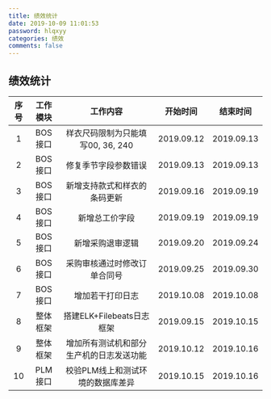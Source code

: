 ```yaml
---
title: 绩效统计
date: 2019-10-09 11:01:53
password: hlqxyy
categories: 绩效
comments: false
---
```


## 绩效统计  

|序号 | 工作模块 | 工作内容 | 开始时间 | 结束时间 |
| :-: | :-: | :-: | :-: | :-: | 
|1|BOS接口|样衣尺码限制为只能填写00, 36, 240|2019.09.12|2019.09.13|
|2|BOS接口|修复季节字段参数错误|2019.09.13|2019.09.13|
|3|BOS接口|新增支持款式和样衣的条码更新|2019.09.16|2019.09.19|
|4|BOS接口|新增总工价字段|2019.09.19|2019.09.19|
|5|BOS接口|新增采购退审逻辑|2019.09.20|2019.09.24|
|6|BOS接口|采购审核通过时修改订单合同号|2019.09.25|2019.09.30|
|7|BOS接口|增加若干打印日志|2019.10.08|2019.10.08|
|8|整体框架|搭建ELK+Filebeats日志框架|2019.09.15|2019.10.15|
|9|整体框架|增加所有测试机和部分生产机的日志发送功能|2019.10.12|2019.10.16|
|10|PLM接口|校验PLM线上和测试环境的数据库差异|2019.10.15|2019.10.16|

